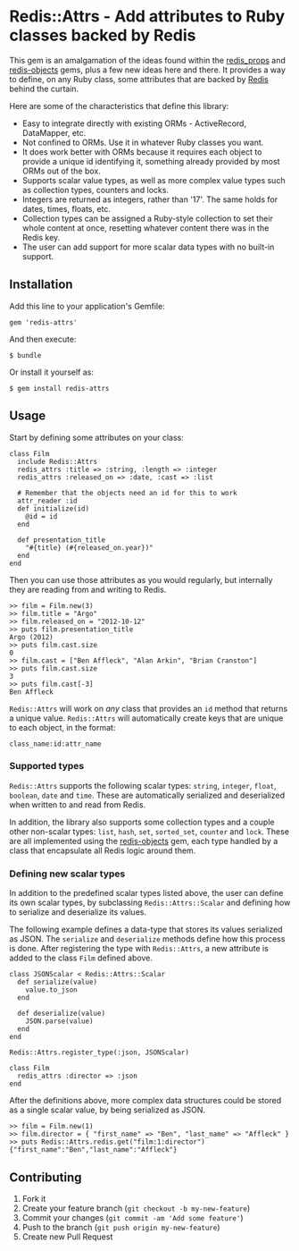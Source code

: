 # Redis::Attrs - Add attributes to Ruby classes backed by Redis

This gem is an amalgamation of the ideas found within the [redis_props][redis_props]
and [redis-objects][redis-objects] gems, plus a few new ideas here and there.  It
provides a way to define, on any Ruby class, some attributes that are backed by
[Redis][redis] behind the curtain.

Here are some of the characteristics that define this library:

- Easy to integrate directly with existing ORMs - ActiveRecord, DataMapper, etc.
- Not confined to ORMs. Use it in whatever Ruby classes you want.
- It does work better with ORMs because it requires each object to provide a
  unique id identifying it, something already provided by most ORMs out of the box.
- Supports scalar value types, as well as more complex value types such as
  collection types, counters and locks.
- Integers are returned as integers, rather than '17'. The same holds for dates,
  times, floats, etc.
- Collection types can be assigned a Ruby-style collection to set their whole
  content at once, resetting whatever content there was in the Redis key.
- The user can add support for more scalar data types with no built-in support.

## Installation

Add this line to your application's Gemfile:

    gem 'redis-attrs'

And then execute:

    $ bundle

Or install it yourself as:

    $ gem install redis-attrs

## Usage

Start by defining some attributes on your class:

    class Film
      include Redis::Attrs
      redis_attrs :title => :string, :length => :integer
      redis_attrs :released_on => :date, :cast => :list

      # Remember that the objects need an id for this to work
      attr_reader :id
      def initialize(id)
        @id = id
      end

      def presentation_title
        "#{title} (#{released_on.year})"
      end
    end

Then you can use those attributes as you would regularly, but internally they are
reading from and writing to Redis.

    >> film = Film.new(3)
    >> film.title = "Argo"
    >> film.released_on = "2012-10-12"
    >> puts film.presentation_title
    Argo (2012)
    >> puts film.cast.size
    0
    >> film.cast = ["Ben Affleck", "Alan Arkin", "Brian Cranston"]
    >> puts film.cast.size
    3
    >> puts film.cast[-3]
    Ben Affleck

`Redis::Attrs` will work on _any_ class that provides an `id` method that returns
a unique value.  `Redis::Attrs` will automatically create keys that are unique to
each object, in the format:

    class_name:id:attr_name

### Supported types

`Redis::Attrs` supports the following scalar types: `string`, `integer`, `float`,
`boolean`, `date` and `time`. These are automatically serialized and deserialized
when written to and read from Redis.

In addition, the library also supports some collection types and a couple other
non-scalar types: `list`, `hash`, `set`, `sorted_set`, `counter` and `lock`.  These
are all implemented using the [redis-objects][redis-objects] gem, each type handled
by a class that encapsulate all Redis logic around them.

### Defining new scalar types

In addition to the predefined scalar types listed above, the user can define its
own scalar types, by subclassing `Redis::Attrs::Scalar` and defining how to serialize
and deserialize its values.

The following example defines a data-type that stores its values serialized as JSON.
The `serialize` and `deserialize` methods define how this process is done.  After
registering the type with `Redis::Attrs`, a new attribute is added to the class
`Film` defined above.

    class JSONScalar < Redis::Attrs::Scalar
      def serialize(value)
        value.to_json
      end

      def deserialize(value)
        JSON.parse(value)
      end
    end

    Redis::Attrs.register_type(:json, JSONScalar)

    class Film
      redis_attrs :director => :json
    end

After the definitions above, more complex data structures could be stored as a single
scalar value, by being serialized as JSON.

    >> film = Film.new(1)
    >> film.director = { "first_name" => "Ben", "last_name" => "Affleck" }
    >> puts Redis::Attrs.redis.get("film:1:director")
    {"first_name":"Ben","last_name":"Affleck"}

## Contributing

1. Fork it
2. Create your feature branch (`git checkout -b my-new-feature`)
3. Commit your changes (`git commit -am 'Add some feature'`)
4. Push to the branch (`git push origin my-new-feature`)
5. Create new Pull Request

[redis]: http://redis.io
[redis_props]: http://github.com/obie/redis_props
[redis-objects]: http://github.com/nateware/redis-objects
